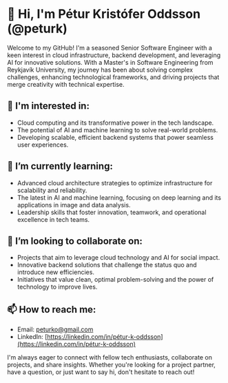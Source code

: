 # 👋 Hi, I'm Pétur Kristófer Oddsson (@peturk)

Welcome to my GitHub! I'm a seasoned Senior Software Engineer with a keen interest in cloud infrastructure, backend development, and leveraging AI for innovative solutions. With a Master's in Software Engineering from Reykjavík University, my journey has been about solving complex challenges, enhancing technological frameworks, and driving projects that merge creativity with technical expertise.

## 👀 I'm interested in:
- Cloud computing and its transformative power in the tech landscape.
- The potential of AI and machine learning to solve real-world problems.
- Developing scalable, efficient backend systems that power seamless user experiences.

## 🌱 I’m currently learning:
- Advanced cloud architecture strategies to optimize infrastructure for scalability and reliability.
- The latest in AI and machine learning, focusing on deep learning and its applications in image and data analysis.
- Leadership skills that foster innovation, teamwork, and operational excellence in tech teams.

## 💞️ I’m looking to collaborate on:
- Projects that aim to leverage cloud technology and AI for social impact.
- Innovative backend solutions that challenge the status quo and introduce new efficiencies.
- Initiatives that value clean, optimal problem-solving and the power of technology to improve lives.

## 📫 How to reach me:
- Email: [peturko@gmail.com](mailto:peturko@gmail.com)
- LinkedIn: [https://linkedin.com/in/pétur-k-oddsson](https://linkedin.com/in/pétur-k-oddsson)

I'm always eager to connect with fellow tech enthusiasts, collaborate on projects, and share insights. Whether you're looking for a project partner, have a question, or just want to say hi, don't hesitate to reach out!

<!---
peturk/peturk is a ✨ special ✨ repository because its `README.md` (this file) appears on your GitHub profile.
You can click the Preview link to take a look at your changes.
--->
